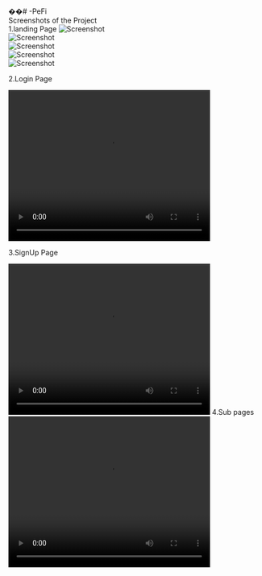 ��#   - P e F i <br/>
 Screenshots of the Project <br/>
1.landing Page
<img src="https://github.com/Princekumarmehta/-PeFi/assets/109470447/adcb870a-ed4c-4de4-8fef-63921de0d324" alt="Screenshot" /><br/>
<img src="https://github.com/Princekumarmehta/-PeFi/assets/109470447/f8f483b2-acc6-43bd-b262-85354b7dd077" alt="Screenshot" /><br/>
<img src="https://github.com/Princekumarmehta/-PeFi/assets/109470447/b6c805b7-3291-4a59-b672-f1991160db92" alt="Screenshot" /><br/>
<img src="https://github.com/Princekumarmehta/-PeFi/assets/109470447/67880a47-b993-410b-8273-ca757353537b" alt="Screenshot" /><br/>
<img src="https://github.com/Princekumarmehta/-PeFi/assets/109470447/67c4395e-d990-41d3-b6d9-83271c115119" alt="Screenshot" /><br/>

2.Login Page

<video controls width="400" height="300">
  <source src="https://github.com/Princekumarmehta/-PeFi/assets/109470447/6c52783a-b822-4ecb-94bd-f1372f4aa45f" type="video/mp4">
  Enable Video Support to see the video.
</video>

3.SignUp Page

<video controls width="400" height="300">
  <source src="https://github.com/Princekumarmehta/-PeFi/assets/109470447/c990a691-02e8-4388-b79e-a853c1f4c098" type="video/mp4">
  Enable Video Support to see the video.
</video>
4.Sub pages

<video controls width="400" height="300">
  <source src="https://github.com/Princekumarmehta/-PeFi/assets/109470447/e39a11ef-855a-42d4-b340-1fa60b3a92e5" type="video/mp4">
  Enable Video Support to see the video.
</video>

 
